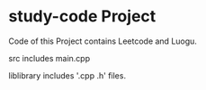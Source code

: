 # study-code Project
Code of this Project contains Leetcode and Luogu.

src includes main.cpp

liblibrary includes '.cpp .h' files.
